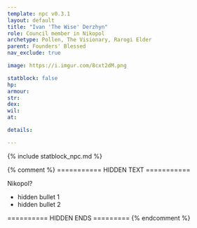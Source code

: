 ```yaml
---
template: npc v0.3.1
layout: default
title: "Ivan 'The Wise' Derzhyn"
role: Council member in Nikopol
archetype: Pollen, The Visionary, Rarogi Elder
parent: Founders' Blessed
nav_exclude: true

image: https://i.imgur.com/8cxt2dM.png

statblock: false
hp: 
armour: 
str: 
dex: 
wil: 
at: 

details:

---
```


{% include statblock_npc.md %}

{% comment %} =========== HIDDEN TEXT ===========

Nikopol?

- hidden bullet 1
- hidden bullet 2

========== HIDDEN ENDS ========= {% endcomment %}
